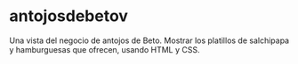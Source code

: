 # antojosdebetov
Una vista del negocio de antojos de Beto. Mostrar los platillos de salchipapa y hamburguesas que ofrecen, usando HTML y CSS.
